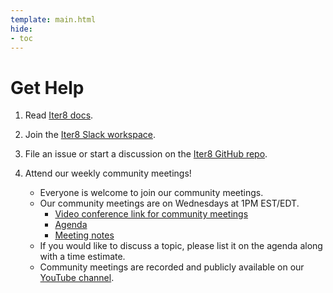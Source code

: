 ```yaml
---
template: main.html
hide:
- toc
---
```


# Get Help

1. Read [Iter8 docs](https://iter8.tools).
2. Join the [Iter8 Slack workspace](https://join.slack.com/t/iter8-tools/shared_invite/zt-awl2se8i-L0pZCpuHntpPejxzLicbmw).
3. File an issue or start a discussion on the [Iter8 GitHub repo](https://github.com/iter8-tools/iter8).
4. Attend our weekly community meetings!

    - Everyone is welcome to join our community meetings.
    - Our community meetings are on Wednesdays at 1PM EST/EDT. 
        * [Video conference link for community meetings](https://meet.google.com/hys-ubrv-bsd)
        * [Agenda](https://drive.google.com/drive/folders/1khHMD7JKt-kNAkbLgiIfwDbJYAhHMkyg?usp=sharing)
        * [Meeting notes](https://drive.google.com/drive/folders/1rVrheoO-nfUI7JdPEgCqM39rl59KrPBk?usp=sharing)
    - If you would like to discuss a topic, please list it on the agenda along with a time estimate.
    - Community meetings are recorded
    and publicly available on our [YouTube channel](https://www.youtube.com/channel/UCVybpnQAhr1o-QRPHBNdUgg).
